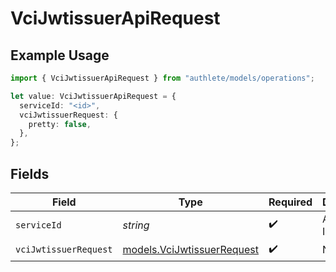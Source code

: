 # VciJwtissuerApiRequest

## Example Usage

```typescript
import { VciJwtissuerApiRequest } from "authlete/models/operations";

let value: VciJwtissuerApiRequest = {
  serviceId: "<id>",
  vciJwtissuerRequest: {
    pretty: false,
  },
};
```

## Fields

| Field                                                             | Type                                                              | Required                                                          | Description                                                       |
| ----------------------------------------------------------------- | ----------------------------------------------------------------- | ----------------------------------------------------------------- | ----------------------------------------------------------------- |
| `serviceId`                                                       | *string*                                                          | :heavy_check_mark:                                                | A service ID.                                                     |
| `vciJwtissuerRequest`                                             | [models.VciJwtissuerRequest](../../models/vcijwtissuerrequest.md) | :heavy_check_mark:                                                | N/A                                                               |
